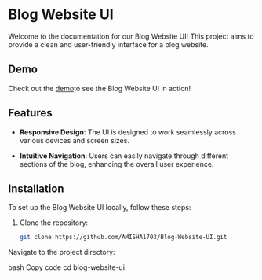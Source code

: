 # Blog Website UI

Welcome to the documentation for our Blog Website UI! This project aims to provide a clean and user-friendly interface for a blog website. 

## Demo

Check out the [demo](http://127.0.0.1:5500/index.html )to see the Blog Website UI in action!

## Features

- **Responsive Design**: The UI is designed to work seamlessly across various devices and screen sizes.

- **Intuitive Navigation**: Users can easily navigate through different sections of the blog, enhancing the overall user experience.

## Installation

To set up the Blog Website UI locally, follow these steps:

1. Clone the repository:
   ```bash
   git clone https://github.com/AMISHA1703/Blog-Website-UI.git
Navigate to the project directory:

bash
Copy code
cd blog-website-ui
